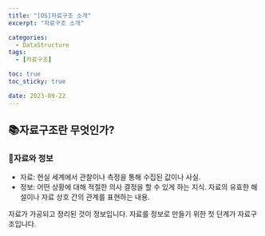 ```yaml
---
title: "[OS]자료구조 소개"
excerpt: "자료구조 소개"

categories:
  - DataStructure
tags:
  - [자료구조]

toc: true
toc_sticky: true

date: 2023-09-22
---
```


## 📚자료구조란 무엇인가?
### 📄자료와 정보
* 자료: 현실 세계에서 관찰이나 측정을 통해 수집된 값이나 사실.
* 정보: 어떤 상황에 대해 적절한 의사 결정을 할 수 있게 하는 지식. 자료의 유효한 해설이나 자료 상호 간의 관계를 표현하는 내용.

자료가 가공되고 정리된 것이 정보입니다. 자료를 정보로 만들기 위한 첫 단계가 자료구조입니다.

<br><br>